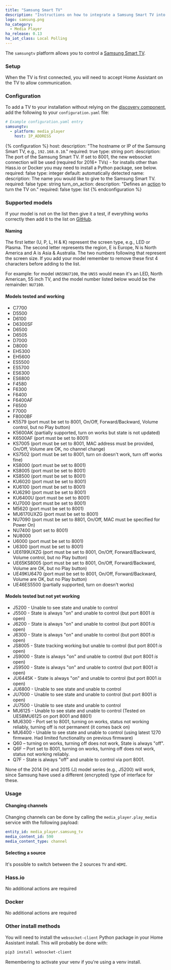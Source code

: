 ```yaml
---
title: "Samsung Smart TV"
description: "Instructions on how to integrate a Samsung Smart TV into Home Assistant."
logo: samsung.png
ha_category:
  - Media Player
ha_release: 0.13
ha_iot_class: Local Polling
---
```


The `samsungtv` platform allows you to control a [Samsung Smart TV](https://www.samsung.com/uk/tvs/all-tvs/).

### Setup

When the TV is first connected, you will need to accept Home Assistant on the TV to allow communication.

### Configuration

To add a TV to your installation without relying on the [discovery component](/integrations/discovery/), add the following to your `configuration.yaml` file:

```yaml
# Example configuration.yaml entry
samsungtv:
  - platform: media_player
    host: IP_ADDRESS
```

{% configuration %}
host:
  description: "The hostname or IP of the Samsung Smart TV, e.g., `192.168.0.10`."
  required: true
  type: string
port:
  description: The port of the Samsung Smart TV. If set to 8001, the new websocket connection will be used (required for 2016+ TVs) - for installs other than Hass.io or Docker you may need to install a Python package, see below.
  required: false
  type: integer
  default: automatically detected
name:
  description: The name you would like to give to the Samsung Smart TV.
  required: false
  type: string
turn_on_action:
  description: "Defines an [action](/docs/automation/action/) to turn the TV on."
  required: false
  type: list
{% endconfiguration %}

### Supported models

If your model is not on the list then give it a test, if everything works correctly then add it to the list on [GitHub](https://github.com/home-assistant/home-assistant.io/tree/current/source/_integrations/samsungtv.markdown).

#### Naming

The first letter (U, P, L, H & K) represent the screen type, e.g., LED or Plasma. The second letter represents the region, E is Europe, N is North America and A is Asia & Australia. The two numbers following that represent the screen size. If you add your model remember to remove these first 4 characters before adding to the list.

For example: for model `UN55NU7100`, the `UN55` would mean it's an LED, North American, 55 inch TV, and the model number listed below would be the remainder: `NU7100`.

#### Models tested and working

- C7700
- D5500
- D6100
- D6300SF
- D6500
- D6505
- D7000
- D8000
- EH5300
- EH5600
- ES5500
- ES5700
- ES6300
- ES6800
- F4580
- F6300
- F6400
- F6400AF
- F6500
- F7000
- F8000BF
- K5579 (port must be set to 8001, On/Off, Forward/Backward, Volume control, but no Play button)
- K5600AK (partially supported, turn on works but state is not updated)
- K6500AF (port must be set to 8001)
- KS7005 (port must be set to 8001, MAC address must be provided, On/Off, Volume are OK, no channel change)
- KS7502 (port must be set to 8001, turn on doesn't work, turn off works fine)
- KS8000 (port must be set to 8001)
- KS8005 (port must be set to 8001)
- KS8500 (port must be set to 8001)
- KU6020 (port must be set to 8001)
- KU6100 (port must be set to 8001)
- KU6290 (port must be set to 8001)
- KU6400U (port must be set to 8001)
- KU7000 (port must be set to 8001)
- M5620 (port must be set to 8001)
- MU6170UXZG (port must be set to 8001)
- NU7090 (port must be set to 8801, On/Off, MAC must be specified for Power On)
- NU7400 (port set to 8001)
- NU8000
- U6000 (port must be set to 8001)
- U6300 (port must be set to 8001)
- UE6199UXZG (port must be set to 8001, On/Off, Forward/Backward, Volume control, but no Play button)
- UE65KS8005 (port must be set to 8001, On/Off, Forward/Backward, Volume are OK, but no Play button)
- UE49KU6470 (port must be set to 8001, On/Off, Forward/Backward, Volume are OK, but no Play button)
- UE46ES5500 (partially supported, turn on doesn't works)

#### Models tested but not yet working

- J5200 - Unable to see state and unable to control
- J5500 - State is always "on" and unable to control (but port 8001 *is* open)
- J6200 - State is always "on" and unable to control (but port 8001 *is* open)
- J6300 - State is always "on" and unable to control (but port 8001 *is* open)
- JS8005 - State tracking working but unable to control (but port 8001 *is* open)
- JS9000 - State is always "on" and unable to control (but port 8001 *is* open)
- JS9500 - State is always "on" and unable to control (but port 8001 *is* open)
- JU6445K - State is always "on" and unable to control (but port 8001 *is* open)
- JU6800 - Unable to see state and unable to control
- JU7000 - Unable to see state and unable to control (but port 8001 *is* open)
- JU7500 - Unable to see state and unable to control
- MU6125 - Unable to see state and unable to control (Tested on UE58MU6125 on port 8001 and 8801)
- MU6300 - Port set to 8001, turning on works, status not working reliably, turning off is not permanent (it comes back on)
- MU6400 - Unable to see state and unable to control (using latest 1270 firmware. Had limited functionality on previous firmware)
- Q60 – turning on works, turning off does not work, State is always "off".
- Q6F – Port set to 8001, turning on works, turning off does not work, status not working reliably.
- Q7F - State is always "off" and unable to control via port 8001.

None of the 2014 (H) and 2015 (J) model series (e.g., J5200) will work, since Samsung have used a different (encrypted) type of interface for these.

### Usage

#### Changing channels

Changing channels can be done by calling the `media_player.play_media` service
with the following payload:

```yaml
entity_id: media_player.samsung_tv
media_content_id: 590
media_content_type: channel
```
#### Selecting a source

It's possible to switch between the 2 sources `TV` and `HDMI`.

### Hass.io

No additional actions are required

### Docker

No additional actions are required

### Other install methods

You will need to install the `websocket-client` Python package in your Home Assistant install. This will probably be done with:

```bash
pip3 install websocket-client
```

Remembering to activate your venv if you're using a venv install.
